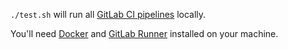 `./test.sh` will run all [GitLab CI pipelines](https://gitlab.com/infertux/bashcov/-/pipelines) locally.

You'll need [Docker](https://www.docker.com/) and [GitLab Runner](https://gitlab.com/gitlab-org/gitlab-runner) installed on your machine.
